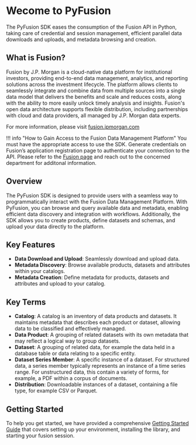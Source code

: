 # Wecome to PyFusion #

The PyFusion SDK eases the consumption of the Fusion API in Python, taking care of credential and session management, efficient parallel data downloads and uploads, and metadata browsing and creation.

## What is Fusion?

Fusion by J.P. Morgan is a cloud-native data platform for institutional investors, providing end-to-end data management, analytics, and reporting solutions across the investment lifecycle. The platform allows clients to seamlessly integrate and combine data from multiple sources into a single data model that delivers the benefits and scale and reduces costs, along with the ability to more easily unlock timely analysis and insights. Fusion's open data architecture supports flexible distribution, including partnerships with cloud and data providers, all managed by J.P. Morgan data experts. 

For more information, please visit [fusion.jpmorgan.com](https://fusion.jpmorgan.com)

!!! info "How to Gain Access to the Fusion Data Management Platform"
    You must have the appropriate access to use the SDK. Generate credentials on Fusion’s application registration page to authenticate your connection to the API. Please refer to the [Fusion page](https://fusion.jpmorgan.com) and reach out to the concerned department for additonal information.

## Overview

The PyFusion SDK is designed to provide users with a seamless way to programmatically interact with the Fusion Data Management Platform. With PyFusion, you can browse and query available data and metadata, enabling efficient data discovery and integration with workflows. Additionally, the SDK allows you to create products, define datasets and schemas, and upload your data directly to the platform.

## Key Features

- **Data Download and Upload**: Seamlessly download and upload data.
- **Metadata Discovery**: Browse available products, datasets and attributes within your catalogs.
- **Metadata Creation**: Define metadata for products, datasets and attributes and upload to your catalog.

## Key Terms
- **Catalog**: A catalog is an inventory of data products and datasets. It maintains metadata that describes each product or dataset, allowing data to be classified and effectively managed.
- **Data Product**: A grouping of related datasets with its own metadata that may reflect a logical way to group datasets.
- **Dataset**: A grouping of related data, for example the data held in a database table or data relating to a specific entity.
- **Dataset Series Member**: A specific instance of a dataset. For structured data, a series member typically represents an instance of a time series range. For unstructured data, this contain a variety of forms, for example, a PDF within a corpus of documents.
- **Distribution**: Downloadable instances of a dataset, containing a file type, for example CSV or Parquet.

## Getting Started

To help you get started, we have provided a comprehensive [Getting Started Guide](quickstart.md) that covers setting up your environment, installing the library, and starting your fusion session.

